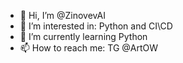 - 👋 Hi, I’m @ZinovevAI
- 👀 I’m interested in:   Python and CI\CD 
- 🌱 I’m currently learning Python
- 📫 How to reach me:     TG @ArtOW

<!---
ZinovevAI/ZinovevAI is a ✨ special ✨ repository because its `README.md` (this file) appears on your GitHub profile.
You can click the Preview link to take a look at your changes.
--->
